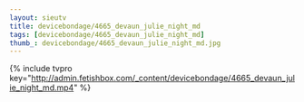 ```yaml
--- 
layout: sieutv
title: devicebondage/4665_devaun_julie_night_md
tags: [devicebondage/4665_devaun_julie_night_md]
thumb_: devicebondage/4665_devaun_julie_night_md.jpg
---
```

{% include tvpro key="http://admin.fetishbox.com/_content/devicebondage/4665_devaun_julie_night_md.mp4" %} 
